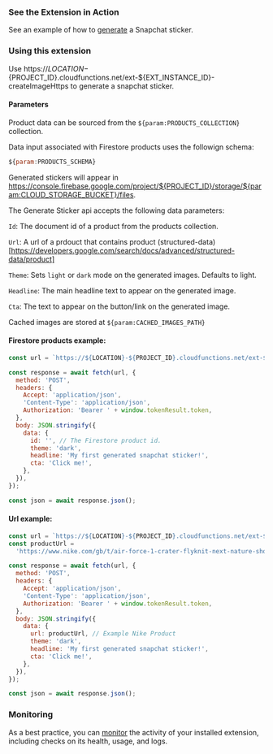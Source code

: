 ### See the Extension in Action

See an example of how to [generate](https://github.com/Snapchat/snap-kit-firebase-extensions/blob/main/sticker-generator/example/index.html) a Snapchat sticker.

### Using this extension

Use https://${LOCATION}-${PROJECT_ID}.cloudfunctions.net/ext-${EXT_INSTANCE_ID}-createImageHttps to generate a snapchat sticker.

#### Parameters

Product data can be sourced from the `${param:PRODUCTS_COLLECTION}` collection.

Data input associated with Firestore products uses the followign schema:

```js
${param:PRODUCTS_SCHEMA}
```

Generated stickers will appear in https://console.firebase.google.com/project/${PROJECT_ID}/storage/${param:CLOUD_STORAGE_BUCKET}/files.

The Generate Sticker api accepts the following data parameters:

`Id`: The document id of a product from the products collection.

`Url`: A url of a prdouct that contains product (structured-data)[https://developers.google.com/search/docs/advanced/structured-data/product]

`Theme`: Sets `light` or `dark` mode on the generated images. Defaults to light.

`Headline`: The main headline text to appear on the generated image.

`Cta`: The text to appear on the button/link on the generated image.

Cached images are stored at `${param:CACHED_IMAGES_PATH}`

#### Firestore products example:

```js
const url = `https://${LOCATION}-${PROJECT_ID}.cloudfunctions.net/ext-${EXT_INSTANCE_ID}-createImageHttps`;

const response = await fetch(url, {
  method: 'POST',
  headers: {
    Accept: 'application/json',
    'Content-Type': 'application/json',
    Authorization: 'Bearer ' + window.tokenResult.token,
  },
  body: JSON.stringify({
    data: {
      id: '', // The Firestore product id.
      theme: 'dark',
      headline: 'My first generated snapchat sticker!',
      cta: 'Click me!',
    },
  }),
});

const json = await response.json();
```

#### Url example:

```js
const url = `https://${LOCATION}-${PROJECT_ID}.cloudfunctions.net/ext-${EXT_INSTANCE_ID}-createImageHttps`;
const productUrl =
  'https://www.nike.com/gb/t/air-force-1-crater-flyknit-next-nature-shoes-qHncTB/DM0590-001';

const response = await fetch(url, {
  method: 'POST',
  headers: {
    Accept: 'application/json',
    'Content-Type': 'application/json',
    Authorization: 'Bearer ' + window.tokenResult.token,
  },
  body: JSON.stringify({
    data: {
      url: productUrl, // Example Nike Product
      theme: 'dark',
      headline: 'My first generated snapchat sticker!',
      cta: 'Click me!',
    },
  }),
});

const json = await response.json();
```

### Monitoring

As a best practice, you can [monitor](https://firebase.google.com/docs/extensions/manage-installed-extensions#monitor) the activity of your installed extension, including checks on its health, usage, and logs.
